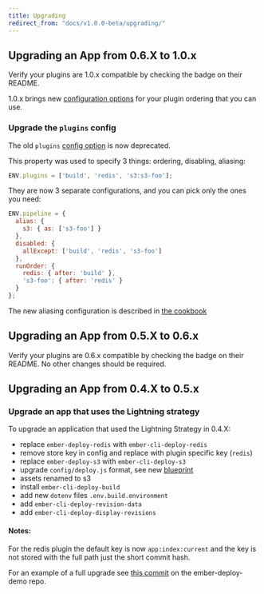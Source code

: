 ```yaml
---
title: Upgrading
redirect_from: "docs/v1.0.0-beta/upgrading/"
---
```

## Upgrading an App from 0.6.X to 1.0.x

Verify your plugins are 1.0.x compatible by checking the badge on their README.

1.0.x brings new [configuration options](../configuration) for your plugin ordering that you can use.

### Upgrade the `plugins` config

The old `plugins` [config option](/docs/v0.6.x/aliasing-plugins/) is now deprecated.


This property was used to specify 3 things: ordering, disabling, aliasing:

```js
ENV.plugins = ['build', 'redis', 's3:s3-foo'];
```

They are now 3 separate configurations, and you can pick only the ones you need:

```js
ENV.pipeline = {
  alias: {
    s3: { as: ['s3-foo'] }
  },
  disabled: {
    allExcept: ['build', 'redis', 's3-foo']
  },
  runOrder: {
    redis: { after: 'build' },
    's3-foo': { after: 'redis' }
  }
};
```

The new aliasing configuration is described in [the cookbook](../including-a-plugin-twice/)

## Upgrading an App from 0.5.X to 0.6.x

Verify your plugins are 0.6.x compatible by checking the badge on their README. No other changes should be required.

## Upgrading an App from 0.4.X to 0.5.x

### Upgrade an app that uses the Lightning strategy

To upgrade an application that used the Lightning Strategy in 0.4.X:

* replace `ember-deploy-redis` with `ember-cli-deploy-redis`
* remove store key in config and replace with plugin specific key (`redis`)
* replace `ember-deploy-s3` with `ember-cli-deploy-s3`
* upgrade `config/deploy.js` format, see new [blueprint](https://github.com/ember-cli-deploy/ember-cli-deploy/blob/master/blueprints/ember-cli-deploy/files/config/deploy.js)
* assets renamed to s3
* install `ember-cli-deploy-build`
* add new `dotenv` files `.env.build.environment`
* add `ember-cli-deploy-revision-data`
* add `ember-cli-deploy-display-revisions`

#### Notes:

For the redis plugin the default key is now `app:index:current` and the key is not stored with the full path just the short commit hash.

For an example of a full upgrade see [this commit](https://github.com/ghedamat/ember-deploy-demo/commit/ad74274839a30641a5d4612a790eb8ab8007d80f) on the ember-deploy-demo repo.
